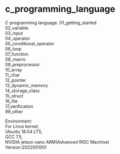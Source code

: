 # c_programming_language
C programming language. 
01_getting_started  
02_variable  
03_input  
04_operator  
05_conditional_operator  
06_loop  
07_function  
08_macro  
09_preprocessor  
10_array  
11_char  
12_pointer  
13_dynamic_memory  
14_storage_class  
15_struct  
16_file  
17_verification  
99_other  


Environment:  
For Linux kernel,  
Ubuntu 18.04 LTS,  
GCC 7.5,   
NVIDIA jetson nano ARM(Advanced RISC Machine)  
Version:2022051001